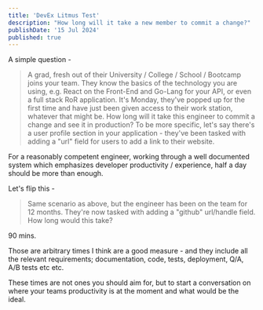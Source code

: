 ```yaml
---
title: 'DevEx Litmus Test'
description: "How long will it take a new member to commit a change?"
publishDate: '15 Jul 2024'
published: true
---
```


A simple question -

> A grad, fresh out of their University / College / School / Bootcamp joins your team. They know the basics of the technology you are using, e.g. React on the Front-End and Go-Lang for your API, or even a full stack RoR application. It's Monday, they've popped up for the first time and have just been given access to their work station, whatever that might be. How long will it take this engineer to commit a change and see it in production? To be more specific, let's say there's a user profile section in your application - they've been tasked with adding a "url" field for users to add a link to their website.

For a reasonably competent engineer, working through a well documented system which emphasizes developer productivity / experience, half a day should be more than enough.

Let's flip this -

> Same scenario as above, but the engineer has been on the team for 12 months. They're now tasked with adding a "github" url/handle field. How long would this take?

90 mins.

Those are arbitrary times I think are a good measure - and they include all the relevant requirements; documentation, code, tests, deployment, Q/A, A/B tests etc etc. 

These times are not ones you should aim for, but to start a conversation on where your teams productivity is at the moment and what would be the ideal.
